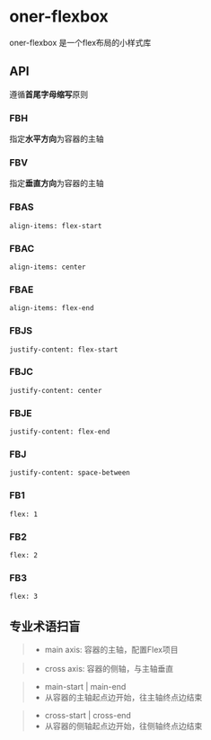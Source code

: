 # oner-flexbox
oner-flexbox 是一个flex布局的小样式库

## API
遵循**首尾字母缩写**原则


### FBH
指定**水平方向**为容器的主轴

### FBV
指定**垂直方向**为容器的主轴

### FBAS
`align-items: flex-start`


### FBAC
`align-items: center`


### FBAE

`align-items: flex-end`


### FBJS

`justify-content: flex-start`

### FBJC

`justify-content: center`

### FBJE

`justify-content: flex-end`

### FBJ

`justify-content: space-between`

### FB1

`flex: 1`

### FB2

`flex: 2`

### FB3

`flex: 3`

## 专业术语扫盲

> - main axis: 容器的主轴，配置Flex项目

> - cross axis: 容器的侧轴，与主轴垂直

> - main-start | main-end
>  - 从容器的主轴起点边开始，往主轴终点边结束
  
> - cross-start | cross-end
>  - 从容器的侧轴起点边开始，往侧轴终点边结束

